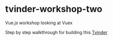 # tvinder-workshop-two
Vue.js workshop looking at Vuex

Step by step walkthrough for building this [Tvinder](tutorial_steps.md)
